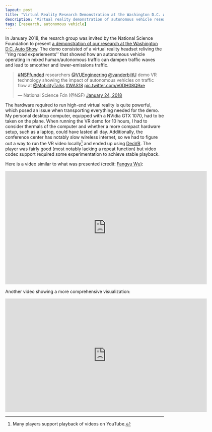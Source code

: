 ```yaml
---
layout: post
title: "Virtual Reality Research Demonstration at the Washington D.C. Auto Show"
description: "Virtual reality demonstration of autonomous vehicle research"
tags: [research, autonomous vehicle]
---
```


In January 2018, the resarch group was invited by the National Science Foundation to present [a demonstration of our research at the Washington D.C. Auto Show](https://cps-vo.org/node/44151). The demo consisted of a virtual reality headset reliving the ''ring road experiements'' that showed how an autonomous vehicle operating in mixed human/autonomous traffic can dampen traffic waves and lead to smoother and lower-emissions traffic.


<blockquote class="twitter-tweet" data-lang="en"><p lang="en" dir="ltr"><a href="https://twitter.com/hashtag/NSFfunded?src=hash&amp;ref_src=twsrc%5Etfw">#NSFfunded</a> researchers <a href="https://twitter.com/VUEngineering?ref_src=twsrc%5Etfw">@VUEngineering</a> <a href="https://twitter.com/VanderbiltU?ref_src=twsrc%5Etfw">@vanderbiltU</a> demo VR technology showing the impact of autonomous vehicles on traffic flow at <a href="https://twitter.com/MobilityTalks?ref_src=twsrc%5Etfw">@MobilityTalks</a> <a href="https://twitter.com/hashtag/WAS18?src=hash&amp;ref_src=twsrc%5Etfw">#WAS18</a> <a href="https://t.co/e0DH08Q9xe">pic.twitter.com/e0DH08Q9xe</a></p>&mdash; National Science Fdn (@NSF) <a href="https://twitter.com/NSF/status/956194573977571328?ref_src=twsrc%5Etfw">January 24, 2018</a></blockquote> <script async src="https://platform.twitter.com/widgets.js" charset="utf-8"></script> 


The hardware required to run high-end virtual reality is quite powerful, which posed an issue when transporting everything needed for the demo. My personal desktop computer, equipped with a NVidia GTX 1070, had to be taken on the plane. When running the VR demo for 10 hours, I had to consider thermals of the computer and whether a more compact hardware setup, such as a laptop, could have lasted all day. Additionally, the conference center has notably slow wireless internet, so we had to figure out a way to run the VR video locally[^1] and ended up using [DeoVR](https://www.oculus.com/experiences/rift/1004289456346194/). The player was fairly good (most notably lacking a repeat function) but video codec support required some experimentation to achieve stable playback.

[^1]: Many players support playback of videos on YouTube.

Here is a video similar to what was presented (credit: [Fangyu Wu](http://www.fangyuwu.com)):

<iframe width="640" height="360" src="https://www.youtube.com/embed/k2VEH9VeZ74" frameborder="0" allow="autoplay; encrypted-media" allowfullscreen></iframe>

Another video showing a more comprehensive visualization:

<iframe width="640" height="360" src="https://www.youtube.com/embed/2mBjYZTeaTc" frameborder="0" allow="autoplay; encrypted-media" allowfullscreen></iframe>

